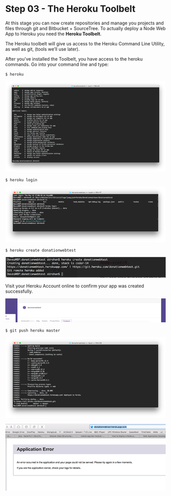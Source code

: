 # Step 03 - The Heroku Toolbelt

At this stage you can now create repositories and manage you projects and files through git and Bitbucket + SourceTree. To actually deploy a Node Web App to Heroku you need the <b>Heroku Toolbelt</b>. 

The Heroku toolbelt will give us access to the Heroku Command Line Utility, as well as git, (tools we’ll use later).

After you've installed the Toolbelt, you have access to the heroku commands. Go into your command line and type:

~~~
$ heroku
~~~
![](images/heroku17.png)
~~~
$ heroku login
~~~
![](images/heroku18.png)
~~~
$ heroku create donationwebtest
~~~
![](images/heroku19.png)

Visit your Heroku Account online to confirm your app was created successfully.

![](images/heroku20.png)
~~~
$ git push heroku master
~~~

![](images/heroku21.png)

![](images/heroku22.png)